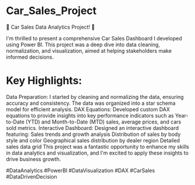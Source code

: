 # Car_Sales_Project

🚗 Car Sales Data Analytics Project! 🚗

I'm thrilled to present a comprehensive Car Sales Dashboard I developed using Power BI. This project was a deep dive into data cleaning, normalization, and visualization, aimed at helping stakeholders make informed decisions.

# Key Highlights:

Data Preparation: I started by cleaning and normalizing the data, ensuring accuracy and consistency. The data was organized into a star schema model for efficient analysis.
DAX Equations: Developed custom DAX equations to provide insights into key performance indicators such as Year-to-Date (YTD) and Month-to-Date (MTD) sales, average prices, and cars sold metrics.
Interactive Dashboard: Designed an interactive dashboard featuring:
Sales trends and growth analysis
Distribution of sales by body style and color
Geographical sales distribution by dealer region
Detailed sales data grid
This project was a fantastic opportunity to enhance my skills in data analytics and visualization, and I'm excited to apply these insights to drive business growth.

#DataAnalytics #PowerBI #DataVisualization #DAX #CarSales #DataDrivenDecision
